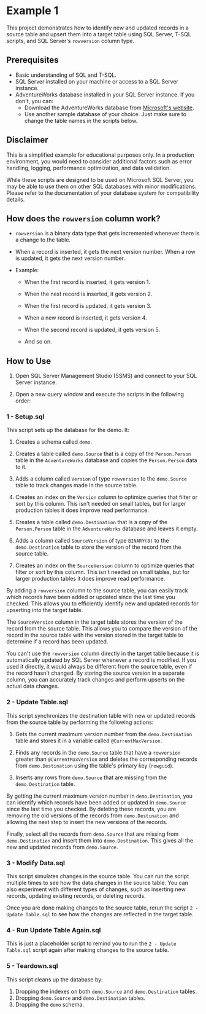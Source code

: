 # Example 1

This project demonstrates how to identify new and updated records in a source table and upsert them into a target table using SQL Server, T-SQL scripts, and SQL Server's `rowversion` column type.

## Prerequisites

- Basic understanding of SQL and T-SQL.
- SQL Server installed on your machine or access to a SQL Server instance.
- AdventureWorks database installed in your SQL Server instance. If you don't, you can:
  - Download the AdventureWorks database from [Microsoft's website](https://learn.microsoft.com/en-us/sql/samples/adventureworks-install-configure?view=sql-server-ver16).
  - Use another sample database of your choice. Just make sure to change the table names in the scripts below.

## Disclaimer

This is a simplified example for educational purposes only. In a production 
environment, you would need to consider additional factors such as error 
handling, logging, performance optimization, and data validation.

While these scripts are designed to be used on Microsoft SQL Server, you may be able to use them on other SQL databases with minor modifications. Please refer to the documentation of your database system for compatibility details.

## How does the `rowversion` column work?

- `rowversion` is a binary data type that gets incremented whenever there is a change to the table.

- When a record is inserted, it gets the next version number. When a row is updated, it gets the next version number.

- Example:
  - When the first record is inserted, it gets version 1.

  - When the next record is inserted, it gets version 2.

  - When the first record is updated, it gets version 3.

  - When a new record is inserted, it gets version 4.

  - When the second record is updated, it gets version 5.
  - And so on.


## How to Use

1. Open SQL Server Management Studio (SSMS) and connect to your SQL Server instance.

2. Open a new query window and execute the scripts in the following order:

### 1 - Setup.sql

This script sets up the database for the demo. It:
1. Creates a schema called `demo`.

2. Creates a table called `demo.Source` that is a copy of the `Person.Person` table in the `AdventureWorks` database and copies the `Person.Person` data to it.

3. Adds a column called `Version` of type `rowversion` to the `demo.Source` table to track changes made in the source table.

4. Creates an index on the `Version` column to optimize queries that filter or sort by this column. This isn't needed on small tables, but for larger production tables it does improve read performance.

5. Creates a table called `demo.Destination` that is a copy of the `Person.Person` table in the `AdventureWorks` database and leaves it empty.

6. Adds a column called `SourceVersion` of type `BINARY(8)` to the `demo.Destination` table to store the version of the record from the source table.

7. Creates an index on the `SourceVersion` column to optimize queries that filter or sort by this column. This isn't needed on small tables, but for larger production tables it does improve read performance.

By adding a `rowversion` column to the source table, you can easily track 
which records have been added or updated since the last time you checked. 
This allows you to efficiently identify new and updated records for upserting 
into the target table.

The `SourceVersion` column in the target table stores the 
version of the record from the source table. This allows you to compare 
the version of the record in the source table with the version stored 
in the target table to determine if a record has been updated.

You can't use the `rowversion` column directly in the target table because
it is automatically updated by SQL Server whenever a record is modified. 
If you used it directly, it would always be different from the source table, 
even if the record hasn't changed. By storing the source version in a 
separate column, you can accurately track changes and perform upserts 
on the actual data changes.

### 2 - Update Table.sql

This script synchronizes the destination table with new or updated records from the source table by performing the following actions:

1. Gets the current maximum version number from the `demo.Destination` table and stores it in a variable called `@CurrentMaxVersion`.

2. Finds any records in the `demo.Source` table that have a `rowversion` greater than `@CurrentMaxVersion` and deletes the corresponding records from `demo.Destination` using the table's primary key (`rowguid`).

3. Inserts any rows from `demo.Source` that are missing from the `demo.Destination` table.

By getting the current maximum version number in `demo.Destination`, you can identify which records have been added or updated in `demo.Source` since the last time you checked. By deleting these records, you are removing the old versions of the records from `demo.Destination` and allowing the next step to insert the new versions of the records.

Finally, select all the records from `demo.Source` that are missing from `demo.Destination` and insert them into `demo.Destination`. This gives all the new and updated records from `demo.Source`.

### 3 - Modify Data.sql

This script simulates changes in the source table. You can run the script multiple times to see how the data changes in the source table.  You can also experiment with different types of changes, such as inserting new records, updating existing records, or deleting records.

Once you are done making changes to the source table, rerun the script `2 - Update Table.sql` to see how the changes are reflected in the target table.

### 4 - Run Update Table Again.sql

This is just a placeholder script to remind you to run the `2 - Update Table.sql` script again after making changes to the source table.

### 5 - Teardown.sql

This script cleans up the database by:

1. Dropping the indexes on both `demo.Source` and `demo.Destination` tables.
2. Dropping `demo.Source` and `demo.Destination` tables.
3. Dropping the `demo` schema.

